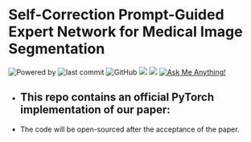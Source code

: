 # Self-Correction Prompt-Guided Expert Network for Medical Image Segmentation
![Powered by](https://img.shields.io/badge/Based_on-Pytorch-blue?logo=pytorch) 
![last commit](https://img.shields.io/github/last-commit/hjklearn/GPIENet)
![GitHub](https://img.shields.io/github/license/hjklearn/GPIENet?logo=license)
![](https://img.shields.io/github/repo-size/hjklearn/GPIENet?color=green)
![](https://img.shields.io/github/stars/hjklearn/GPIENet)
[![Ask Me Anything!](https://img.shields.io/badge/Official%20-Yes-1abc9c.svg)](https://GitHub.com/hjklearn) 
<br>
- ## This repo contains an official PyTorch implementation of our paper: <br>
- The code will be open-sourced after the acceptance of the paper.
